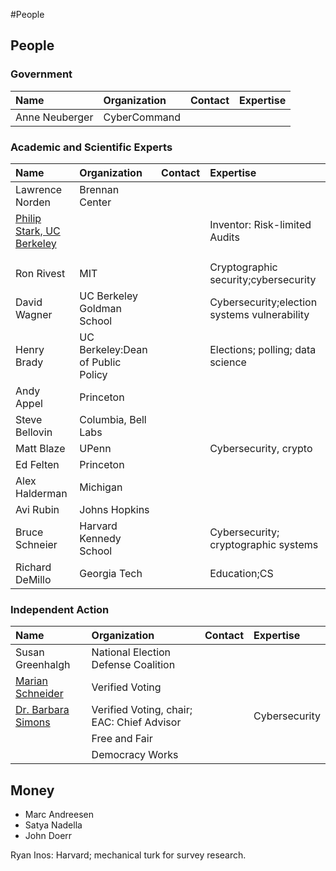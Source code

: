 #People
## People
### Government


Name | Organization | Contact | Expertise
 :--- | :--- | :--- |:---
Anne Neuberger| CyberCommand ||

### Academic and Scientific Experts

Name | Organization | Contact | Expertise
 :--- | :--- | :--- |:---
Lawrence Norden| Brennan Center ||
[Philip Stark, UC Berkeley](https://bids.berkeley.edu/people/philip-stark)  |   |   |Inventor: Risk-limited Audits
  |   |   |
  |   |   |
Ron Rivest | MIT | |Cryptographic security;cybersecurity
David Wagner| UC Berkeley Goldman School | |Cybersecurity;election systems vulnerability
Henry Brady| UC Berkeley:Dean of Public Policy | |Elections; polling; data science
Andy Appel| Princeton | |
Steve Bellovin   |Columbia, Bell Labs   |   |
Matt Blaze   | UPenn  |   |Cybersecurity, crypto
Ed Felten| Princeton | |
Alex Halderman| Michigan | |
Avi Rubin| Johns Hopkins | |
Bruce Schneier| Harvard Kennedy School | |Cybersecurity; cryptographic systems
Richard DeMillo  | Georgia Tech  |   |  Education;CS

### Independent Action
 |Name | Organization | Contact | Expertise
|  :--- | :--- | :--- |:---
| Susan Greenhalgh  |National Election Defense Coalition   |   |
|[Marian Schneider](https://www.verifiedvoting.org/team/)   | Verified Voting  |   |
|[Dr. Barbara Simons](https://www.verifiedvoting.org/board-of-directors/)   | Verified Voting, chair; EAC: Chief Advisor  |   |Cybersecurity
|   | Free and Fair  |   |
|   |Democracy Works   |   |

## Money
- Marc Andreesen
- Satya Nadella
- John Doerr


Ryan Inos: Harvard;  mechanical turk for survey research.
